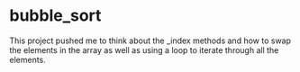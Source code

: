 # bubble_sort
This project pushed me to think about the _index methods and how to swap the elements in the array as well as using a loop to iterate through all the elements.